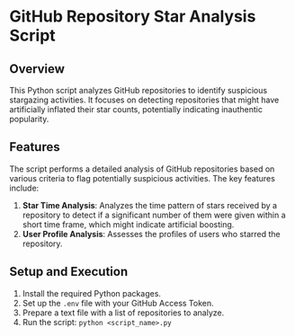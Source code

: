 # GitHub Repository Star Analysis Script

## Overview
This Python script analyzes GitHub repositories to identify suspicious stargazing activities. It focuses on detecting repositories that might have artificially inflated their star counts, potentially indicating inauthentic popularity.

## Features
The script performs a detailed analysis of GitHub repositories based on various criteria to flag potentially suspicious activities. The key features include:

1. **Star Time Analysis**: Analyzes the time pattern of stars received by a repository to detect if a significant number of them were given within a short time frame, which might indicate artificial boosting.
2. **User Profile Analysis**: Assesses the profiles of users who starred the repository. 

## Setup and Execution
1. Install the required Python packages.
2. Set up the `.env` file with your GitHub Access Token.
3. Prepare a text file with a list of repositories to analyze.
4. Run the script: `python <script_name>.py`

